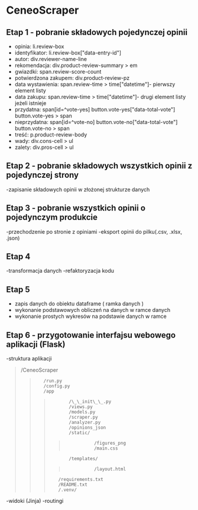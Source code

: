 # CeneoScraper
## Etap 1 - pobranie składowych pojedynczej opinii
- opinia: li.review-box
- identyfikator: li.review-box["data-entry-id"]
- autor: div.reviewer-name-line
- rekomendacja: div.product-review-summary > em
- gwiazdki: span.review-score-count
- potwierdzona zakupem: div.product-review-pz
- data wystawienia: span.review-time > time["datetime"]- pierwszy element listy
- data zakupu: span.review-time > time["datetime"]- drugi element listy jeżeli istnieje
- przydatna: span[id=^vote-yes]
             button.vote-yes["data-total-vote"]
             button.vote-yes > span
- nieprzydatna: span[id=^vote-no]
             button.vote-no["data-total-vote"]
             button.vote-no > span
- treść: p.product-review-body
- wady: div.cons-cell > ul
- zalety: div.pros-cell > ul
## Etap 2 - pobranie składowych wszystkich opinii z pojedynczej strony
-zapisanie składowych opinii w złożonej strukturze danych 
## Etap 3 - pobranie wszystkich opinii o pojedynczym produkcie 
-przechodzenie po stronie z opiniami
-eksport opinii do pilku(.csv, .xlsx, .json)
## Etap 4 
-transformacja danych
-refaktoryzacja kodu
## Etap 5
- zapis danych do obiektu dataframe ( ramka danych )
- wykonanie podstawowych obliczeń na danych w ramce danych
- wykonanie prostych wykresów na podstawie danych w ramce
## Etap 6 - przygotowanie interfajsu webowego aplikacji (Flask)
-struktura aplikacji
>    /CeneoScraper  
>>        /run.py  
>>        /config.py  
>>        /app  
>>>            /\_\_init\_\_.py
>>>            /views.py  
>>>            /models.py  
>>>            /scraper.py
>>>            /analyzer.py
>>>            /opinions_json
>>>            /static/  
>>>>                /figures_png
>>>>                /main.css
>>>            /templates/  
>>>>                /layout.html  
>>>        /requirements.txt  
>>>        /README.txt
>>>        /.venv/

-widoki (Jinja)
-routingi


